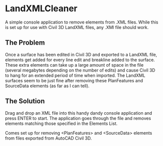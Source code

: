 # LandXMLCleaner
A simple console application to remove elements from .XML files.
While this is set up for use with Civil 3D LandXML files, any .XMl file should work.

## The Problem
Once a surface has been edited in Civil 3D and exported to a LandXML file, elements get added for every line edit and breakline added to the surface. These extra elements can take up a large amount of space in the file (several megabytes depending on the number of edits) and cause Civil 3D to hang for an extended period of time when imported.
The LandXML surfaces seem to be just fine after removing these PlanFeatures and SourceData elements (as far as I can tell).

## The Solution
Drag and drop an XML file into this handy dandy console application and press ENTER to start. The application goes through the file and removes elements matching those specified in the Elements List.

Comes set up for removing \<PlanFeatures\> and \<SourceData\> elements from files exported from AutoCAD Civil 3D.
